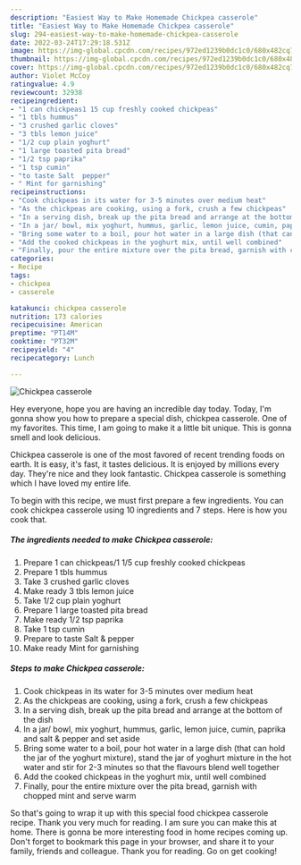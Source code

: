 ```yaml
---
description: "Easiest Way to Make Homemade Chickpea casserole"
title: "Easiest Way to Make Homemade Chickpea casserole"
slug: 294-easiest-way-to-make-homemade-chickpea-casserole
date: 2022-03-24T17:29:18.531Z
image: https://img-global.cpcdn.com/recipes/972ed1239b0dc1c0/680x482cq70/chickpea-casserole-recipe-main-photo.jpg
thumbnail: https://img-global.cpcdn.com/recipes/972ed1239b0dc1c0/680x482cq70/chickpea-casserole-recipe-main-photo.jpg
cover: https://img-global.cpcdn.com/recipes/972ed1239b0dc1c0/680x482cq70/chickpea-casserole-recipe-main-photo.jpg
author: Violet McCoy
ratingvalue: 4.9
reviewcount: 32938
recipeingredient:
- "1 can chickpeas1 15 cup freshly cooked chickpeas"
- "1 tbls hummus"
- "3 crushed garlic cloves"
- "3 tbls lemon juice"
- "1/2 cup plain yoghurt"
- "1 large toasted pita bread"
- "1/2 tsp paprika"
- "1 tsp cumin"
- "to taste Salt  pepper"
- " Mint for garnishing"
recipeinstructions:
- "Cook chickpeas in its water for 3-5 minutes over medium heat"
- "As the chickpeas are cooking, using a fork, crush a few chickpeas"
- "In a serving dish, break up the pita bread and arrange at the bottom of the dish"
- "In a jar/ bowl, mix yoghurt, hummus, garlic, lemon juice, cumin, paprika and salt &amp; pepper and set aside"
- "Bring some water to a boil, pour hot water in a large dish (that can hold the jar of the yoghurt mixture), stand the jar of yoghurt mixture in the hot water and stir for 2-3 minutes so that the flavours blend well together"
- "Add the cooked chickpeas in the yoghurt mix, until well combined"
- "Finally, pour the entire mixture over the pita bread, garnish with chopped mint and serve warm"
categories:
- Recipe
tags:
- chickpea
- casserole

katakunci: chickpea casserole 
nutrition: 173 calories
recipecuisine: American
preptime: "PT14M"
cooktime: "PT32M"
recipeyield: "4"
recipecategory: Lunch

---
```



![Chickpea casserole](https://img-global.cpcdn.com/recipes/972ed1239b0dc1c0/680x482cq70/chickpea-casserole-recipe-main-photo.jpg)

Hey everyone, hope you are having an incredible day today. Today, I'm gonna show you how to prepare a special dish, chickpea casserole. One of my favorites. This time, I am going to make it a little bit unique. This is gonna smell and look delicious.



Chickpea casserole is one of the most favored of recent trending foods on earth. It is easy, it's fast, it tastes delicious. It is enjoyed by millions every day. They're nice and they look fantastic. Chickpea casserole is something which I have loved my entire life.


To begin with this recipe, we must first prepare a few ingredients. You can cook chickpea casserole using 10 ingredients and 7 steps. Here is how you cook that.

<!--inarticleads1-->

##### The ingredients needed to make Chickpea casserole:

1. Prepare 1 can chickpeas/1 1/5 cup freshly cooked chickpeas
1. Prepare 1 tbls hummus
1. Take 3 crushed garlic cloves
1. Make ready 3 tbls lemon juice
1. Take 1/2 cup plain yoghurt
1. Prepare 1 large toasted pita bread
1. Make ready 1/2 tsp paprika
1. Take 1 tsp cumin
1. Prepare to taste Salt &amp; pepper
1. Make ready  Mint for garnishing




<!--inarticleads2-->

##### Steps to make Chickpea casserole:

1. Cook chickpeas in its water for 3-5 minutes over medium heat
1. As the chickpeas are cooking, using a fork, crush a few chickpeas
1. In a serving dish, break up the pita bread and arrange at the bottom of the dish
1. In a jar/ bowl, mix yoghurt, hummus, garlic, lemon juice, cumin, paprika and salt &amp; pepper and set aside
1. Bring some water to a boil, pour hot water in a large dish (that can hold the jar of the yoghurt mixture), stand the jar of yoghurt mixture in the hot water and stir for 2-3 minutes so that the flavours blend well together
1. Add the cooked chickpeas in the yoghurt mix, until well combined
1. Finally, pour the entire mixture over the pita bread, garnish with chopped mint and serve warm




So that's going to wrap it up with this special food chickpea casserole recipe. Thank you very much for reading. I am sure you can make this at home. There is gonna be more interesting food in home recipes coming up. Don't forget to bookmark this page in your browser, and share it to your family, friends and colleague. Thank you for reading. Go on get cooking!
